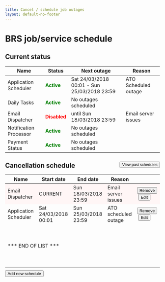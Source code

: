 ```yaml
---
title: Cancel / schedule job outages
layout: default-no-footer
---
```

<style>

tr.current td {
	background-color: #fff6f6;
}

</style>
<h1>BRS job/service schedule</h1>
<div class="confirmation">
	<h2>Current status</h2>
	<table>
		<thead class="">
			<tr>
				<th>Name</th>
				<th>Status</th>
				<th>Next outage</th>
				<th>Reason</th>
			</tr>
		</thead>
		<tbody>
			<tr>
				<td>Application Scheduler</td>
				<td style="color: green; font-weight: bold">Active</td>
				<td>Sat 24/03/2018 00:01 - Sun 25/03/2018 23:59</td>
				<td>ATO Scheduled outage</td>
			</tr>
			<tr>
				<td>Daily Tasks</td>
				<td style="color: green; font-weight: bold">Active</td>
				<td>No outages scheduled</td>
				<td></td>
			</tr>
			<tr>
				<td>Email Dispatcher</td>
				<td style="color: red; font-weight: bold">Disabled</td>
				<td>until Sun 18/03/2018 23:59</td>
				<td>Email server issues</td>
			</tr>            
			<tr>
				<td>Notification Processor</td>
				<td style="color: green; font-weight: bold">Active</td>
				<td>No outages scheduled</td>
				<td></td>
			</tr>
			<tr>
				<td>Payment Status</td>
				<td style="color: green; font-weight: bold">Active</td>
				<td id="pay-outage">No outages scheduled</td>
				<td id="pay-description"></td>
			</tr>
		</tbody>
	</table>
	<h2>Cancellation schedule <button id="view-past-toggle" class="btn btn-small" style="float: right; font-size: 0.6em">View past schedules</button></h2>
	<table style="margin-bottom: 0.5em;">
		<thead class="">
			<tr>
				<th>Name</th>
				<th>Start date</th>
				<th>End date</th>
				<th>Reason</th>
				<th></th>
			</tr>
		</thead>
		<tbody id="schedule">
			<tr class="current">
				<td>Email Dispatcher</td>
				<td>CURRENT</td>
				<td>Sun 18/03/2018 23:59</td>
				<td>Email server issues</td>
				<td><button type="button" class="btn btn-default ico-remove">Remove</button>&nbsp;<button type="button" class="btn btn-default ico-edit">Edit</button></td>
			</tr>
			<tr>
				<td>Application Scheduler</td>
				<td>Sat 24/03/2018 00:01</td>
				<td>Sun 25/03/2018 23:59</td>
				<td>ATO scheduled outage</td>
				<td><button type="button" class="btn btn-default ico-remove">Remove</button>&nbsp;<button type="button" class="btn btn-default ico-edit">Edit</button></td>
			</tr>
			<tr id="bottom-row">
				<td colspan="5" style="border-bottom: 0; height: 140px;">*** END OF LIST ***</td>
			</tr>
		</tbody>
		<tbody id="past-schedule" style="display: none">
			<tr>
				<td>Application Scheduler</td>
				<td>Sat 10/03/2018 00:01</td>
				<td>Sat 12/03/2018 23:59</td>
				<td colspan="2">Long weekend maintenance</td>
			</tr>
			<tr>
				<td>Email Dispatcher</td>
				<td>Thu 01/03/2018 11:45</td>
				<td>Mon 05/03/2018 07:00</td>
				<td colspan="2">Email outage</td>
			</tr>
			<tr>
				<td>Application Scheduler</td>
				<td>Wed 14/02/2018 00:01</td>
				<td>Wed 14/02/2018 23:59</td>
				<td colspan="2">Valentine outage</td>
			</tr>
			<tr>
				<td>Application Scheduler</td>
				<td>Mon 04/01/2018 08:30</td>
				<td>Mon 04/01/2018 17:00</td>
				<td colspan="2">Scheduled update window</td>
			</tr>
			<tr>
				<td>Payment Status</td>
				<td>Mon 25/12/2017 00:01</td>
				<td>Mon 25/12/2017 23:59</td>
				<td colspan="2">ASIC Christmas outage</td>
			</tr>
			<tr>
				<td>Application Scheduler</td>
				<td>Fri 16/12/2017 21:00</td>
				<td>Mon 19/12/2017 06:00</td>
				<td colspan="2">Major release window</td>
			</tr>
		</tbody>
	</table>
	<div style="width: 100%">
		<p id="show-more" style="float: right; margin: 0 20px; font-weight: bold; cursor: pointer; display: none;">more...</p>
		<button id="add-new" class="btn btn-small btn-default" style="margin-bottom: 1em;">Add new schedule</button>
	</div>
</div>

<div id="add-popup" style="display: none;">
	<fieldset id="fieldsetProofOfIdentity">
        <legend class="margin4 larger">Schedule cancellation</legend>
		<div class="grid-row">
			<div class="col4">
				<label class="input-right" for="jobname">Job/Service name</label>
			</div>
			<div class="col8 last">
				<select id="jobname" style="width: 250px">
					<option>--- make a selection ---</option>
					<option>Application Scheduler</option>
					<option>Daily Tasks</option>
					<option>Email Dispatcher</option>
					<option>Notification Processor</option>
					<option selected>Payment Status</option>
					<option style="font-weight: bold">All Jobs</option>
				</select> <span class="fa fa-plus-circle" style="color: green; font-size: 1.5em;"></span>
			</div>
		</div>
		<div class="grid-row">
			<div class="col4">
				<label class="input-right" for="starttime">Start time</label>
			</div>
			<div class="col8 last">
				<input class="date" id="starttime" name="starttime" type="text" value="07/04/2018 08:00"> <button type="button" class="ui-datepicker-trigger"><span class="fa fa-calendar"></span></button>
			</div>
		</div>
		<div class="grid-row">
			<div class="col4">
				<label class="input-right" for="endtime">End time</label>
			</div>
			<div class="col8 last">
				<input class="date" id="starttime" name="endtime" type="text" value="07/04/2018 20:00"> <button type="button" class="ui-datepicker-trigger"><span class="fa fa-calendar"></span></button>
			</div>
		</div>
		<div class="grid-row">
			<div class="col4">
				<label class="input-right" for="description">Description</label>
			</div>
			<div class="col8 last">
				<input class="" id="description" name="description" type="text" value="ASIC scheduled maintenance">
			</div>
		</div>
	</fieldset>
	<div style="text-align: center">
		<button id="add-cancel" class="btn cancel" type="submit" value="cancel">Cancel</button><button id="add-save" class="btn btn-default" type="button" value="Save">Save</button>
	</div>
</div>
<script src="scripts/jquery.blockUI.js"></script>
<script>
	$(document).ready(function() {
		$("#add-new").click(function() {
			$.blockUI({ message: $("#add-popup"), css: {
					width:          '60%',
					top:            '20%',
					left:           '20%',
					padding: "20px",
					textAlign: 'none'
				}
			});
		});
		
		$("#add-cancel").click(function() {
			$.unblockUI();
		});
		
		$("#add-save").click(function() {
			$("#pay-outage").html("Sat 07/04/2018 08:00 - Sat 25/03/2018 20:00");
			$("#pay-description").html("ASIC scheduled maintenance");
			$("#bottom-row").before('<tr><td>Payment Status</td><td>Sat 07/04/2018 08:00</td><td>Sat 07/04/2018 20:00</td><td>ASIC scheduled maintenance</td><td><button type="button" class="btn btn-default ico-remove">Remove</button>&nbsp;<button type="button" class="btn btn-default ico-edit">Edit</button></td></tr>"')
			$.unblockUI();
		});
		$("#view-past-toggle").click(function() {
			$("#schedule").toggle(); $("#past-schedule").toggle(); $("#show-more").toggle(); $("#add-new").toggle();
			if ($("#schedule").is(":visible")) {
				$("#view-past-toggle").html("Show past schedules");
			} else {
				$("#view-past-toggle").html("Show future schedules");
			}
		});
		
	});
</script>